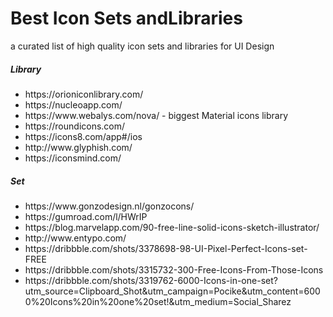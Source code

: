 # Best Icon Sets andLibraries
a curated list of high quality icon sets and libraries for UI Design

<h5>Library</h5>
<ul>
  <li>https://orioniconlibrary.com/</li>
  <li>https://nucleoapp.com/</li>
  <li>https://www.webalys.com/nova/ - biggest Material icons library</li>
  <li>https://roundicons.com/</li>
  <li>https://icons8.com/app#/ios</li>
  <li>http://www.glyphish.com/</li>
<li>https://iconsmind.com/</li>
</ul>

<h5>Set</h5>
<ul>
  <li>https://www.gonzodesign.nl/gonzocons/</li>
  <li>https://gumroad.com/l/HWrIP</li>
  <li>https://blog.marvelapp.com/90-free-line-solid-icons-sketch-illustrator/</li>
  <li>http://www.entypo.com/</li>
  <li>https://dribbble.com/shots/3378698-98-UI-Pixel-Perfect-Icons-set-FREE</li>
  <li>https://dribbble.com/shots/3315732-300-Free-Icons-From-Those-Icons</li>
  <li>https://dribbble.com/shots/3319762-6000-Icons-in-one-set?utm_source=Clipboard_Shot&utm_campaign=Pocike&utm_content=6000%20Icons%20in%20one%20set!&utm_medium=Social_Sharez</li>
</ul>
